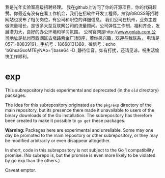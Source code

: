 我是光年实验室高级招聘经理。
我在github上访问了你的开源项目，你的代码超赞。你最近有没有在看工作机会，我们在招软件开发工程师，拉钩和BOSS等招聘网站也发布了相关岗位，有公司和职位的详细信息。
我们公司在杭州，业务主要做流量增长，是很多大型互联网公司的流量顾问。公司弹性工作制，福利齐全，发展潜力大，良好的办公环境和学习氛围。
公司官网是http://www.gnlab.com,公司地址是杭州市西湖区古墩路紫金广场B座，若你感兴趣，欢迎与我联系，
电话是0571-88839161，手机号：18668131388，微信号：echo 'bGhsaGxoMTEyNAo='|base64 -D ,静待佳音。如有打扰，还请见谅，祝生活愉快工作顺利。

# exp

This subrepository holds experimental and deprecated (in the `old`
directory) packages.

The idea for this subrepository originated as the `pkg/exp` directory
of the main repository, but its presence there made it unavailable
to users of the binary downloads of the Go installation. The
subrepository has therefore been created to make it possible to `go
get` these packages.

**Warning:** Packages here are experimental and unreliable. Some may
one day be promoted to the main repository or other subrepository,
or they may be modified arbitrarily or even disappear altogether.

In short, code in this subrepository is not subject to the Go 1
compatibility promise. (No subrepo is, but the promise is even more
likely to be violated by go.exp than the others.)

Caveat emptor.
